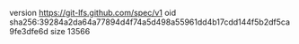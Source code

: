 version https://git-lfs.github.com/spec/v1
oid sha256:39284a2da64a77894d4f74a5d498a55961dd4b17cdd144f5b2df5ca9fe3dfe6d
size 13566
